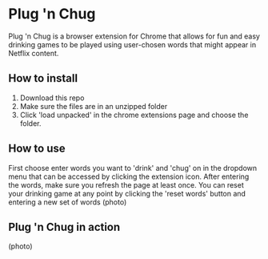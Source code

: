 # Plug 'n Chug

Plug 'n Chug is a browser extension for Chrome that allows for fun and easy drinking games to be played using user-chosen words that might appear in Netflix content.

## How to install

1. Download this repo
1. Make sure the files are in an unzipped folder
1. Click 'load unpacked' in the chrome extensions page and choose the folder.

## How to use

First choose enter words you want to 'drink' and 'chug' on in the dropdown menu that can be accessed by clicking the extension icon. After entering the words, make sure you refresh the page at least once. You can reset your drinking game at any point by clicking the 'reset words' button and entering a new set of words
(photo)

## Plug 'n Chug in action
(photo)
